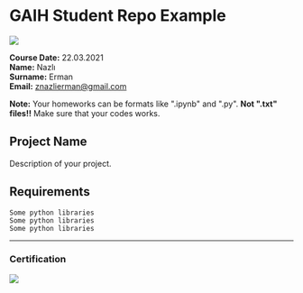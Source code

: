 # GAIH Student Repo Example
![](img/newlogo.png)

**Course Date:** 22.03.2021  
**Name:** Nazlı  
**Surname:** Erman  
**Email:** znazlierman@gmail.com  

**Note:** Your homeworks can be formats like ".ipynb" and ".py". **Not ".txt" files!!** Make sure that your codes works.  

## Project Name
Description of your project.

## Requirements
```
Some python libraries
Some python libraries
Some python libraries
```
---

### Certification
![](img/TopLearnerCertificate.png)

